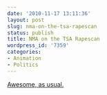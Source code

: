 ```yaml
---
date: '2010-11-17 13:11:36'
layout: post
slug: nma-on-the-tsa-rapescan
status: publish
title: NMA on the TSA Rapescan
wordpress_id: '7359'
categories:
- Animation
- Politics
---
```


[Awesome, as usual.](http://www.nma.tv/2010/11/17/tsas-enhanced-security-spurs-us-airport-rage/)
